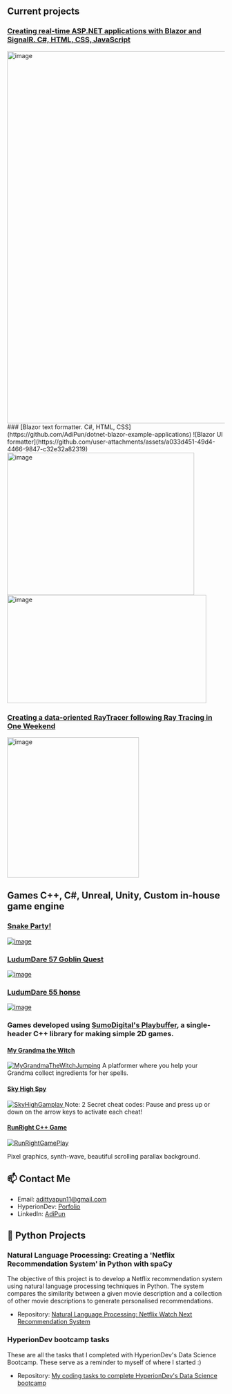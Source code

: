 ## Current projects

### [Creating real-time ASP.NET applications with Blazor and SignalR. C#, HTML, CSS, JavaScript](https://github.com/AdiPun/SignalRChat)
<img width="2899" height="860" alt="image" src="https://github.com/user-attachments/assets/e7506104-5af8-4ea1-80e6-5a3271ac1d45" />
### [Blazor text formatter. C#, HTML, CSS](https://github.com/AdiPun/dotnet-blazor-example-applications)
![Blazor UI formatter](https://github.com/user-attachments/assets/a033d451-49d4-4466-9847-c32e32a82319)
<img width="433" height="329" alt="image" src="https://github.com/user-attachments/assets/f0b2a4b6-af4d-4d7c-a228-c3f431908baf" />
<img width="461" height="250" alt="image" src="https://github.com/user-attachments/assets/5eb29508-85b4-4bc1-8e4c-d1bb63853c95" />

### [Creating a data-oriented RayTracer following Ray Tracing in One Weekend](https://github.com/AdiPun/RayTracer)
<img width="305" height="324" alt="image" src="https://github.com/user-attachments/assets/b7e2a714-ca0e-4aad-8272-7d581b448420" />

## Games C++, C#, Unreal, Unity, Custom in-house game engine

### [Snake Party!](https://www.sumo-digital.com/sumo-digital-academy-create-a-halftime-hit-for-sheffield-wednesday-football-club/)
[![image](https://github.com/user-attachments/assets/92ae3df9-ac48-4b38-b48a-7af76b753d32)](https://www.sumo-digital.com/sumo-digital-academy-create-a-halftime-hit-for-sheffield-wednesday-football-club/)

### [LudumDare 57 Goblin Quest](https://rickylee.itch.io/goblin-quest)
[![image](https://github.com/user-attachments/assets/5ca4df48-f543-4106-bdb9-826dc2b4ac9a)](https://rickylee.itch.io/goblin-quest)

### [LudumDare 55 honse](https://rickylee.itch.io/honse)
[![image](https://github.com/user-attachments/assets/d1e571be-a307-40f5-a8d5-e242ef20be6e)](https://rickylee.itch.io/honse)

### Games developed using [SumoDigital's Playbuffer](https://github.com/sumo-digital-academy/playbuffer), a single-header C++ library for making simple 2D games.

#### [My Grandma the Witch](https://github.com/AdiPun/MyGrandmaTheWitch)
[![MyGrandmaTheWitchJumping](https://github.com/AdiPun/AdiPun/assets/119054941/67b0976c-f8cd-40a5-a0bc-563475eff51c)](https://github.com/AdiPun/MyGrandmaTheWitch)
A platformer where you help your Grandma collect ingredients for her spells.

#### [Sky High Spy](https://github.com/AdiPun/Sky-High-Spy)
[![SkyHighGamplay](https://github.com/AdiPun/AdiPun/assets/119054941/7908dd50-5e56-4675-9d97-57d62c1fd49b)
](https://github.com/AdiPun/Sky-High-Spy)
Note: 2 Secret cheat codes: Pause and press up or down on the arrow keys to activate each cheat!

#### [RunRight C++ Game](https://github.com/AdiPun/Playbuffer-RunRight)
[![RunRightGamePlay](https://github.com/AdiPun/AdiPun/assets/119054941/c8f400ed-3c24-4bf0-9908-4b8c990735f5)
](https://github.com/AdiPun/Playbuffer-RunRight)

Pixel graphics, synth-wave, beautiful scrolling parallax background.

## 📫 Contact Me
- Email: [adittyapun11@gmail.com](adittyapun11@gmail.com)
- HyperionDev: [Porfolio](https://www.hyperiondev.com/portfolio/141251/)
- LinkedIn: [AdiPun](https://www.linkedin.com/in/adipun/)

## 🐍 Python Projects

### Natural Language Processing: Creating a 'Netflix Recommendation System' in Python with spaCy
The objective of this project is to develop a Netflix recommendation system using natural language processing techniques in Python. The system compares the similarity between a given movie description and a collection of other movie descriptions to generate personalised recommendations.

- Repository: [Natural Language Processing: Netflix Watch Next Recommendation System](https://github.com/AdiPun/NLP-Netflix-Watch-Next-Recommendation-System)

### HyperionDev bootcamp tasks
These are all the tasks that I completed with HyperionDev's Data Science Bootcamp.
These serve as a reminder to myself of where I started :)

- Repository: [My coding tasks to complete HyperionDev's Data Science bootcamp](https://github.com/AdiPun/HyperionDevTasks)
